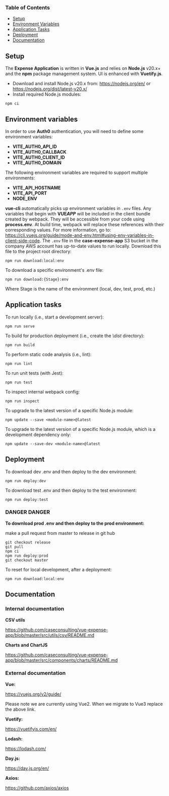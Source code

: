 ### Table of Contents

- [Setup](#setup)
- [Environment Variables](#environment-variables)
- [Application Tasks](#application-tasks)
- [Deployment](#deployment)
- [Documentation](#documentation)

## Setup

The **Expense Application** is written in **Vue.js** and relies on **Node.js** v20.x+ and the **npm** package management system. UI is enhanced with **Vuetify.js**.

- Download and install Node.js v20.x from: https://nodejs.org/en/ or https://nodejs.org/dist/latest-v20.x/
- Install required Node.js modules:

```
npm ci
```

## Environment variables

In order to use **Auth0** authentication, you will need to define some environment variables:

- **VITE_AUTH0_API_ID**
- **VITE_AUTH0_CALLBACK**
- **VITE_AUTH0_CLIENT_ID**
- **VITE_AUTH0_DOMAIN**

The following environment variables are required to support multiple environments:

- **VITE_API_HOSTNAME**
- **VITE_API_PORT**
- **NODE_ENV**

**vue-cli** automatically picks up environment variables in `.env` files. Any variables that begin with **VUE*APP***
will be included in the client bundle created by webpack. They will be accessible from your code using **process.env**.
At build time, webpack will replace these references with their corresponding values. For more information, go to:
https://cli.vuejs.org/guide/mode-and-env.html#using-env-variables-in-client-side-code.
The `.env` file in the **case-expense-app** S3 bucket in the company AWS account has up-to-date values to run locally.
Download this file to the project root directory:

```
npm run download:local:env
```

To download a specific environment's .env file:

```
npm run download:{Stage}:env
```

Where Stage is the name of the environment (local, dev, test, prod, etc.)

## Application tasks

To run locally (i.e., start a development server):

```
npm run serve
```

To build for production deployment (i.e., create the _\dist_ directory):

```
npm run build
```

To perform static code analysis (i.e., lint):

```
npm run lint
```

To run unit tests (with Jest):

```
npm run test
```

To inspect internal webpack config:

```
npm run inspect
```

To upgrade to the latest version of a specific Node.js module:

```
npm update --save <module-name>@latest
```

To upgrade to the latest version of a specific Node.js module, which is a development dependency only:

```
npm update --save-dev <module-name>@latest
```

## Deployment

To download dev .env and then deploy to the dev environment:

```
npm run deploy:dev
```

To download test .env and then deploy to the test environment:

```
npm run deploy:test
```

### DANGER DANGER

**To download prod .env and then deploy to the prod environment:**

make a pull request from master to release in git hub

```
git checkout release
git pull
npm ci
npm run deploy:prod
git checkout master
```

To reset for local development, after a deployment:

```
npm run download:local:env
```

## Documentation

### Internal documentation

**CSV utils**

https://github.com/caseconsulting/vue-expense-app/blob/master/src/utils/csv/README.md

**Charts and ChartJS**

https://github.com/caseconsulting/vue-expense-app/blob/master/src/components/charts/README.md

### External documentation

**Vue:**

https://vuejs.org/v2/guide/

Please note we are currently using Vue2. When we migrate to Vue3 replace the above link.

**Vuetify:**

https://vuetifyjs.com/en/

**Lodash:**

https://lodash.com/

**Day.js:**

https://day.js.org/en/

**Axios:**

https://github.com/axios/axios
